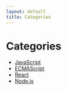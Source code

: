 ```yaml
---
layout: default
title: Categories
---
```


<div class="post">
	<h1 class="pageTitle">Categories</h1>
	<ul>
		<li><a href="./javascript">JavaScript</a></li>
		<li><a href="./ecmascript">ECMAScript</a></li>
		<li><a href="./react">React</a></li>
		<li><a href="./nodejs">Node.js</a></li>
	</ul>
</div>
